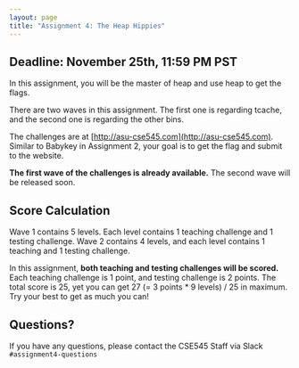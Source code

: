```yaml
---
layout: page
title: "Assignment 4: The Heap Hippies"
---
```


## Deadline: November 25th, 11:59 PM PST

In this assignment, you will be the master of heap and use heap to get the flags.

There are two waves in this assignment. The first one is regarding tcache, and the second one is regarding the other bins.

The challenges are at [http://asu-cse545.com](http://asu-cse545.com). Similar to Babykey in Assignment 2, your goal is to get the flag and submit to the website.

**The first wave of the challenges is already available.** The second wave will be released soon.


## Score Calculation

Wave 1 contains 5 levels. Each level contains 1 teaching challenge and 1 testing challenge.
Wave 2 contains 4 levels, and each level contains 1 teaching and 1 testing challenge.

In this assignment, **both teaching and testing challenges will be scored.**
Each teaching challenge is 1 point, and testing challenge is 2 points.
The total score is 25, yet you can get 27 (= 3 points * 9 levels) / 25 in maximum.
Try your best to get as much you can!

## Questions?

If you have any questions, please contact the CSE545 Staff via Slack
`#assignment4-questions`
